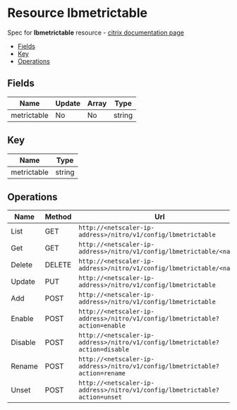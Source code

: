 # Resource lbmetrictable

Spec for **lbmetrictable** resource - [citrix documentation page](https://developer-docs.citrix.com/projects/netscaler-nitro-api/en/11.0/configuration/load-balancing/lbmetrictable/lbmetrictable/)

- [Fields](#fields)
- [Key](#key)
- [Operations](#operations)

## Fields

| Name | Update | Array | Type |
|----|----|----|----|
|metrictable|No|No|string|

## Key

| Name | Type |
|----|----|
| metrictable | string |

## Operations

| Name | Method | Url |
|----|----|----|
| List | GET | `http://<netscaler-ip-address>/nitro/v1/config/lbmetrictable` |
| Get | GET | `http://<netscaler-ip-address>/nitro/v1/config/lbmetrictable/<name>` |
| Delete | DELETE | `http://<netscaler-ip-address>/nitro/v1/config/lbmetrictable/<name>` |
| Update | PUT | `http://<netscaler-ip-address>/nitro/v1/config/lbmetrictable` |
| Add | POST | `http://<netscaler-ip-address>/nitro/v1/config/lbmetrictable` |
| Enable | POST | `http://<netscaler-ip-address>/nitro/v1/config/lbmetrictable?action=enable` |
| Disable | POST | `http://<netscaler-ip-address>/nitro/v1/config/lbmetrictable?action=disable` |
| Rename | POST | `http://<netscaler-ip-address>/nitro/v1/config/lbmetrictable?action=rename` |
| Unset | POST | `http://<netscaler-ip-address>/nitro/v1/config/lbmetrictable?action=unset` |

